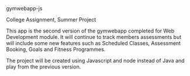 gymwebapp-js

College Assignment, Summer Project

This app is the second version of the gymwebapp completed for Web Development module. It will continue to track members
assessments but will include some new features such as Scheduled Classes, Assessment Booking, Goals and Fitness
Programmes.

The project will be created using Javascript and node instead of Java and play from the previous version.